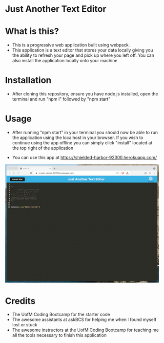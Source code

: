 # Just Another Text Editor

# What is this?
- This is a progressive web application built using webpack.
- This application is a text editor that stores your data locally giving you the ability to refresh your page and pick up where you left off. You can also install the application locally onto your machine 

# Installation
- After cloning this repository, ensure you have node.js installed, open the terminal and run "npm i" followed by "npm start"

# Usage
- After running "npm start" in your terminal you should now be able to run the application using the localhost in your browser. If you wish to continue using the app offline you can simply click "install" located at the top right of the application

- You can use this app at https://shielded-harbor-92300.herokuapp.com/

![alt text](./Assets/00-demo.gif)

# Credits
- The UofM Coding Bootcamp for the starter code
- The awesome assistants at askBCS for helping me when I found myself lost or stuck
- The awesome instructors at the UofM Coding Bootcamp for teaching me all the tools necessary to finish this application
